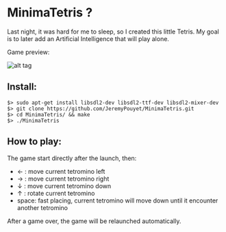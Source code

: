 # MinimaTetris ?

Last night, it was hard for me to sleep, so I created this little Tetris. My goal is to later add an Artificial Intelligence that will play alone.  

Game preview:  

![alt tag](https://github.com/JeremyPouyet/MinimaTetris/blob/master/imgs/preview.png)

## Install:

```
$> sudo apt-get install libsdl2-dev libsdl2-ttf-dev libsdl2-mixer-dev
$> git clone https://github.com/JeremyPouyet/MinimaTetris.git
$> cd MinimaTetris/ && make
$> ./MinimaTetris
```

## How to play:

The game start directly after the launch, then:  

* ← : move current tetromino left  
* → : move current tetromino right  
* ↓ : move current tetromino down  
* ↑ : rotate current tetromino  
* space: fast placing, current tetromino will move down until it encounter another tetromino  

After a game over, the game will be relaunched automatically.

